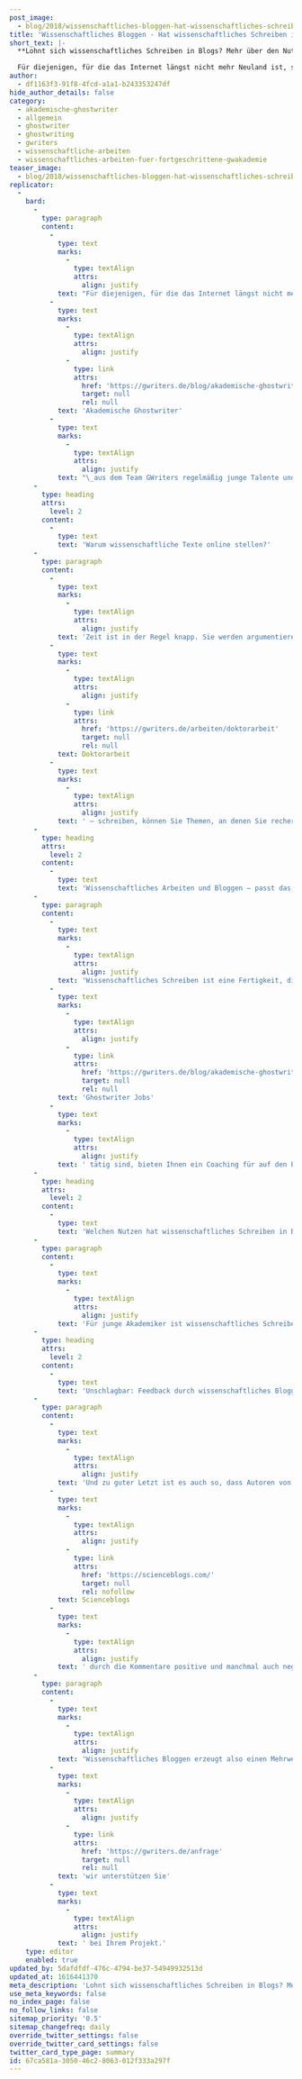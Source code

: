 ```yaml
---
post_image:
  - blog/2018/wissenschaftliches-bloggen-hat-wissenschaftliches-schreiben-in-blogs-eine-zukunft/2018-10-16-Mirja_Dahlmann-GW-Wissenschaftliches_Bloggen_Visual-e1540295020524.jpg
title: 'Wissenschaftliches Bloggen - Hat wissenschaftliches Schreiben in Blogs eine Zukunft?'
short_text: |-
  **Lohnt sich wissenschaftliches Schreiben in Blogs? Mehr über den Nutzen und die Unterstützung durch akademische Ghostwriter erfahren Sie hier.**

  Für diejenigen, für die das Internet längst nicht mehr Neuland ist, stellt sich die Frage, ob sie ihre wissenschaftliche Forschung auch auf Scienceblogs öffentlich machen sollten. Gehören wissenschaftliches Schreiben und Bloggen zusammen?...
author:
  - df1163f3-91f8-4fcd-a1a1-b243353247df
hide_author_details: false
category:
  - akademische-ghostwriter
  - allgemein
  - ghostwriter
  - ghostwriting
  - gwriters
  - wissenschaftliche-arbeiten
  - wissenschaftliches-arbeiten-fuer-fortgeschrittene-gwakademie
teaser_image:
  - blog/2018/wissenschaftliches-bloggen-hat-wissenschaftliches-schreiben-in-blogs-eine-zukunft/2018-10-16-Mirja_Dahlmann-GW-Wissenschaftliches_Bloggen_Visual-e1540295020524.jpg
replicator:
  -
    bard:
      -
        type: paragraph
        content:
          -
            type: text
            marks:
              -
                type: textAlign
                attrs:
                  align: justify
            text: "Für diejenigen, für die das Internet längst nicht mehr Neuland ist, stellt sich die Frage, ob sie ihre wissenschaftliche Forschung auch auf Scienceblogs öffentlich machen sollten. Gehören wissenschaftliches Schreiben und Bloggen zusammen? Wir sagen ja; und darüber hinaus unterstützen\_"
          -
            type: text
            marks:
              -
                type: textAlign
                attrs:
                  align: justify
              -
                type: link
                attrs:
                  href: 'https://gwriters.de/blog/akademische-ghostwriter-gwriters'
                  target: null
                  rel: null
            text: 'Akademische Ghostwriter'
          -
            type: text
            marks:
              -
                type: textAlign
                attrs:
                  align: justify
            text: "\_aus dem Team GWriters regelmäßig junge Talente und helfen diesen damit beim beruflichen Einstieg und dem Aufbau ihrer Karriere!"
      -
        type: heading
        attrs:
          level: 2
        content:
          -
            type: text
            text: 'Warum wissenschaftliche Texte online stellen?'
      -
        type: paragraph
        content:
          -
            type: text
            marks:
              -
                type: textAlign
                attrs:
                  align: justify
            text: 'Zeit ist in der Regel knapp. Sie werden argumentieren, dass wissenschaftliches Arbeiten sowieso recht viel Ressourcen in Anspruch nimmt und dass Sie neben dem Schreiben von Bewerbungen und wissenschaftlichen Texten in Forschungsmagazinen schon ausgelastet sind. Aber Scienceblogs helfen gerade jungen Akademikern sich als Experte für ihr spezielles Thema im Netz zu positionieren. Während Sie zum Beispiel an einer wissenschaftlichen Arbeit – so zum Beispiel in Ihrer '
          -
            type: text
            marks:
              -
                type: textAlign
                attrs:
                  align: justify
              -
                type: link
                attrs:
                  href: 'https://gwriters.de/arbeiten/doktorarbeit'
                  target: null
                  rel: null
            text: Doktorarbeit
          -
            type: text
            marks:
              -
                type: textAlign
                attrs:
                  align: justify
            text: ' – schreiben, können Sie Themen, an denen Sie recherchieren, in Ausschnitten veröffentlichen. Wenn Sie zum Beispiel Experte für Sprachvermittlung sind und regelmäßig online mit gut recherchierten und fundierten Artikeln zu finden sind, werden Sie – falls eine Stelle in diesem Bereich vakant ist – bessere Chancen auf eine Anstellung oder einen Auftrag in diesem Bereich haben. Im Idealfall erinnern sich die Leser Ihres Scienceblogs an Sie, wenn eine solche Stelle zu vergeben ist. Falls Sie noch unsicher und unerfahren im Verfassen von wissenschaftlichen Artikeln sind, helfen akademische Ghostwriter.'
      -
        type: heading
        attrs:
          level: 2
        content:
          -
            type: text
            text: 'Wissenschaftliches Arbeiten und Bloggen – passt das zusammen?'
      -
        type: paragraph
        content:
          -
            type: text
            marks:
              -
                type: textAlign
                attrs:
                  align: justify
            text: 'Wissenschaftliches Schreiben ist eine Fertigkeit, die Sie im Laufe Ihres Studiums erworben haben und auf die Sie zu Recht stolz sind. Wer veröffentlicht, sollte zunächst seine Zielgruppe, also seine Leserschaft definieren. Schreiben Sie auf Scienceblogs für das gleiche akademische Publikum, das bereits Ihre Aufsätze in Fachmagazinen liest oder wollen Sie ein breites Publikum aufklären und zugleich unterhalten? Der Mehrwert eines Blogs liegt darin, dass Sie Ihre Talente mehr Menschen zeigen können. Professionelle Textschreiber, die auch oft in '
          -
            type: text
            marks:
              -
                type: textAlign
                attrs:
                  align: justify
              -
                type: link
                attrs:
                  href: 'https://gwriters.de/blog/akademische-ghostwriter-vorteile'
                  target: null
                  rel: null
            text: 'Ghostwriter Jobs'
          -
            type: text
            marks:
              -
                type: textAlign
                attrs:
                  align: justify
            text: ' tätig sind, bieten Ihnen ein Coaching für auf den Punkt gebrachtes wissenschaftliches Schreiben, egal, ob Sie eine spezielle Leserschaft oder die breite Masse ansprechen wollen. Akademische Ghostwriter wissen zudem, welche Methoden sich eignen, um von Suchmaschinen auch gefunden zu werden. Auf diese Weise steigern Sie Ihre Reichweite und die Chance auf gute berufliche Angebote.'
      -
        type: heading
        attrs:
          level: 2
        content:
          -
            type: text
            text: 'Welchen Nutzen hat wissenschaftliches Schreiben in Blogs?'
      -
        type: paragraph
        content:
          -
            type: text
            marks:
              -
                type: textAlign
                attrs:
                  align: justify
            text: 'Für junge Akademiker ist wissenschaftliches Schreiben und Bloggen zudem eine Möglichkeit, das eigene Schreiben durch Üben zu perfektionieren und das für verschiedene Zielgruppen und Leser. Journalistisches Schreiben in Scienceblogs erfordert mitunter eine andere Ausdrucksweise, die auch gelernt werden will. Sind Sie ein Absolvent der Naturwissenschaften, fällt es Ihnen mitunter zunächst schwer, unterhaltsam zu schreiben. Aber: Nur Mut, kein Meister ist jemals vom Himmel gefallen. Texterjobs umfassen nicht nur das Schreiben von wissenschaftlichen Texten, sondern auch ein Coaching für eine bessere schriftliche Ausdrucksweise.'
      -
        type: heading
        attrs:
          level: 2
        content:
          -
            type: text
            text: 'Unschlagbar: Feedback durch wissenschaftliches Bloggen'
      -
        type: paragraph
        content:
          -
            type: text
            marks:
              -
                type: textAlign
                attrs:
                  align: justify
            text: 'Und zu guter Letzt ist es auch so, dass Autoren von '
          -
            type: text
            marks:
              -
                type: textAlign
                attrs:
                  align: justify
              -
                type: link
                attrs:
                  href: 'https://scienceblogs.com/'
                  target: null
                  rel: nofollow
            text: Scienceblogs
          -
            type: text
            marks:
              -
                type: textAlign
                attrs:
                  align: justify
            text: ' durch die Kommentare positive und manchmal auch negative Rückmeldungen durch die Leser bekommen. Natürlich möchte man negative Kommentare durch ärgerliche Flüchtigkeitsfehler oder eine kleine Unachtsamkeit vermeiden. Sich ein erstes Feedback von einem akademischen Ghostwriter einzuholen macht daher durchaus Sinn. Diese können bereits vor der Veröffentlichung sehen, ob Sie gut und wissenschaftlich schreiben, ob Sie richtig zitieren und ob Sie die Quellen korrekt angeben. So sind Sie gut abgesichert, wenn Sie eine wissenschaftliche Arbeit schreiben und können entspannt berufliche Kontakte knüpfen.'
      -
        type: paragraph
        content:
          -
            type: text
            marks:
              -
                type: textAlign
                attrs:
                  align: justify
            text: 'Wissenschaftliches Bloggen erzeugt also einen Mehrwert für Sie – wenn Sie Ihre Ressourcen richtig nutzen und sich bei Bedarf professionellen Rat durch akademische Ghostwriter einholen. Diese stehen Ihnen zur Seite, wenn Sie eine wissenschaftliche Arbeit schreiben oder Hilfe bei Scienceblogs benötigen. Egal, was Sie benötigen, um Ihre Talente online zu zeigen, '
          -
            type: text
            marks:
              -
                type: textAlign
                attrs:
                  align: justify
              -
                type: link
                attrs:
                  href: 'https://gwriters.de/anfrage'
                  target: null
                  rel: null
            text: 'wir unterstützen Sie'
          -
            type: text
            marks:
              -
                type: textAlign
                attrs:
                  align: justify
            text: ' bei Ihrem Projekt.'
    type: editor
    enabled: true
updated_by: 5dafdfdf-476c-4794-be37-54949932513d
updated_at: 1616441370
meta_description: 'Lohnt sich wissenschaftliches Schreiben in Blogs? Mehr über den Nutzen und die Unterstützung durch akademische Ghostwriter erfahren Sie hier.'
use_meta_keywords: false
no_index_page: false
no_follow_links: false
sitemap_priority: '0.5'
sitemap_changefreq: daily
override_twitter_settings: false
override_twitter_card_settings: false
twitter_card_type_page: summary
id: 67ca581a-3050-46c2-8063-012f333a297f
---
```

